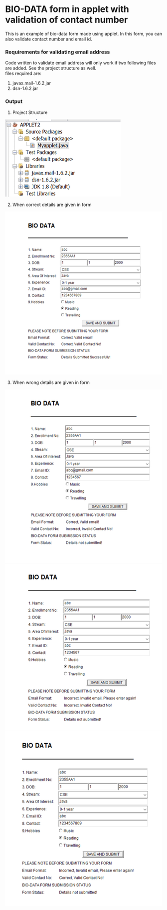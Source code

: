 # BIO-DATA form in applet with validation of contact number

This is an example of bio-data form made using applet. In this form, you can also validate contact number and email id.

### Requirements for validating email address

Code written to validate email address will only work if two following files are added. See the project structure as well.
<br>
files required are:
1. javax.mail-1.6.2.jar
2. dsn-1.6.2.jar

### Output 

1. Project Structure
<img src="outputimages/projectstructure.PNG" alt="pic" class="inline"/>

2. When correct details are given in form
<img src="outputimages/outputofform.PNG" alt="pic" class="inline"/>

3. When wrong details are given in form
<img src="outputimages/wrongcontactnogiven.PNG" alt="pic" class="inline"/>
<img src="outputimages/wrongdetails.PNG" alt="pic" class="inline"/>
<img src="outputimages/wrongemailgiven.PNG" alt="pic" class="inline"/>
